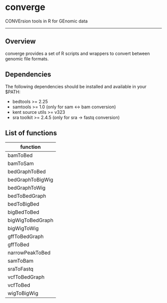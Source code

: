 # converge
CONVErsion tools in R for GEnomic data

---

## Overview

converge provides a set of R scripts and wrappers to convert between genomic file formats.

## Dependencies

The following dependencies should be installed and available in your $PATH:
- bedtools >= 2.25 
- samtools >= 1.0 (only for sam <-> bam conversion)
- kent source utils >= v323
- sra toolkit >= 2.4.5 (only for sra -> fastq conversion)

## List of functions

|function|
|--------|
|bamToBed|
|bamToSam|
|bedGraphToBed|
|bedGraphToBigWig|
|bedGraphToWig|
|bedToBedGraph|
|bedToBigBed|
|bigBedToBed|
|bigWigToBedGraph|
|bigWigToWig|
|gffToBedGraph|
|gffToBed|
|narrowPeakToBed|
|samToBam|
|sraToFastq|
|vcfToBedGraph|
|vcfToBed|
|wigToBigWig|

